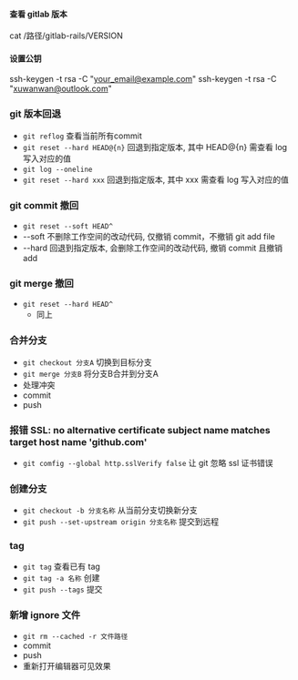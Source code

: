 #### 查看 gitlab 版本
  cat /路径/gitlab-rails/VERSION

#### 设置公钥
ssh-keygen -t rsa -C "your_email@example.com"
ssh-keygen -t rsa -C "xuwanwan@outlook.com"

### git 版本回退
 - ``` git reflog ``` 查看当前所有commit
 - ``` git reset --hard HEAD@{n} ``` 回退到指定版本, 其中 HEAD@{n} 需查看 log 写入对应的值
 - ``` git log --oneline ```
 - ``` git reset --hard xxx ``` 回退到指定版本, 其中 xxx 需查看 log 写入对应的值

### git commit 撤回
 - ``` git reset --soft HEAD^ ```
  - --soft 不删除工作空间的改动代码, 仅撤销 commit，不撤销 git add file
  - --hard 回退到指定版本, 会删除工作空间的改动代码, 撤销 commit 且撤销 add

### git merge 撤回
  - ``` git reset --hard HEAD^ ```
    - 同上

### 合并分支
  - ``` git checkout 分支A ``` 切换到目标分支
  - ``` git merge 分支B ``` 将分支B合并到分支A
  - 处理冲突
  - commit
  - push

### 报错 SSL: no alternative certificate subject name matches target host name 'github.com'
  - ``` git comfig --global http.sslVerify false ``` 让 git 忽略 ssl 证书错误

### 创建分支
  - ``` git checkout -b 分支名称 ``` 从当前分支切换新分支
  - ``` git push --set-upstream origin 分支名称 ``` 提交到远程

### tag
  - ``` git tag ``` 查看已有 tag
  - ``` git tag -a 名称 ``` 创建
  - ``` git push --tags ``` 提交

### 新增 ignore 文件
  - ``` git rm --cached -r 文件路径 ```
  - commit
  - push
  - 重新打开编辑器可见效果
